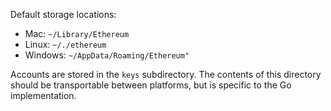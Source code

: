 Default storage locations:

* Mac: `~/Library/Ethereum`
* Linux: `~/./ethereum`
* Windows: `~/AppData/Roaming/Ethereum"`

Accounts are stored in the `keys` subdirectory. The contents of this directory should be transportable between platforms, but is specific to the Go implementation.